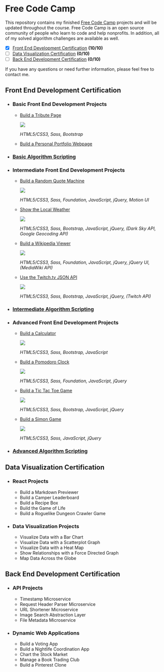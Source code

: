 # Free Code Camp

This repository contains my finished [Free Code Camp](https://www.freecodecamp.com) projects and will be updated throughout the course. Free Code Camp is an open source community of people who learn to code and help nonprofits. In addition, all of my solved algorithm challenges are available as well.

- [x] [Front End Development Certification](https://github.com/bomholt/freecodecamp#front-end-development-certification) **(10/10)**
- [ ] [Data Visualization Certification](https://github.com/bomholt/freecodecamp#data-visualization-certification) **(0/10)**
- [ ] [Back End Development Certification](https://github.com/bomholt/freecodecamp#back-end-development-certification) **(0/10)**

If you have any questions or need further information, please feel free to contact me.

## Front End Development Certification

* ### Basic Front End Development Projects
    * [Build a Tribute Page](https://michaelbomholt.com/freecodecamp/basic_front_end_development_projects/tribute_page/)

        [![](https://rawgit.com/bomholt/freecodecamp/master/basic_front_end_development_projects/_assets/img/tribute_page.jpg)](https://michaelbomholt.com/freecodecamp/basic_front_end_development_projects/tribute_page/)

        *HTML5/CSS3, Sass, Bootstrap*

    * [Build a Personal Portfolio Webpage](https://michaelbomholt.com/freecodecamp/)

* ### [Basic Algorithm Scripting](https://github.com/bomholt/freecodecamp/tree/master/basic_algorithm_scripting)

* ### Intermediate Front End Development Projects
    * [Build a Random Quote Machine](https://michaelbomholt.com/freecodecamp/intermediate_front_end_development_projects/random_quote_machine/)

        [![](https://rawgit.com/bomholt/freecodecamp/master/intermediate_front_end_development_projects/_assets/img/random_quote_machine.jpg)](https://michaelbomholt.com/freecodecamp/intermediate_front_end_development_projects/random_quote_machine/)

        *HTML5/CSS3, Sass, Foundation, JavaScript, jQuery, Motion UI*

    * [Show the Local Weather](https://michaelbomholt.com/freecodecamp/intermediate_front_end_development_projects/local_weather/)

        [![](https://rawgit.com/bomholt/freecodecamp/master/intermediate_front_end_development_projects/_assets/img/local_weather.jpg)](https://michaelbomholt.com/freecodecamp/intermediate_front_end_development_projects/local_weather/)

        *HTML5/CSS3, Sass, Bootstrap, JavaScript, jQuery, (Dark Sky API, Google Geocoding API)*

    * [Build a Wikipedia Viewer](https://michaelbomholt.com/freecodecamp/intermediate_front_end_development_projects/wikipedia_viewer/)

        [![](https://rawgit.com/bomholt/freecodecamp/master/intermediate_front_end_development_projects/_assets/img/wikipedia_viewer.jpg)](https://michaelbomholt.com/freecodecamp/intermediate_front_end_development_projects/wikipedia_viewer/)

        *HTML5/CSS3, Sass, Foundation, JavaScript, jQuery, jQuery UI, (MediaWiki API)*

    * [Use the Twitch.tv JSON API](https://michaelbomholt.com/freecodecamp/intermediate_front_end_development_projects/twitch_status/)

        [![](https://rawgit.com/bomholt/freecodecamp/master/intermediate_front_end_development_projects/_assets/img/twitch_status.jpg)](https://michaelbomholt.com/freecodecamp/intermediate_front_end_development_projects/twitch_status/)

        *HTML5/CSS3, Sass, Bootstrap, JavaScript, jQuery, (Twitch API)*

* ### [Intermediate Algorithm Scripting](https://github.com/bomholt/freecodecamp/tree/master/intermediate_algorithm_scripting)

* ### Advanced Front End Development Projects
    * [Build a Calculator](https://michaelbomholt.com/freecodecamp/advanced_front_end_development_projects/js_calculator/)

        [![](https://rawgit.com/bomholt/freecodecamp/master/advanced_front_end_development_projects/_assets/img/js_calculator.jpg)](https://michaelbomholt.com/freecodecamp/advanced_front_end_development_projects/js_calculator/)

        *HTML5/CSS3, Sass, Bootstrap, JavaScript*

    * [Build a Pomodoro Clock](https://michaelbomholt.com/freecodecamp/advanced_front_end_development_projects/pomodoro_clock/)

        [![](https://rawgit.com/bomholt/freecodecamp/master/advanced_front_end_development_projects/_assets/img/pomodoro_clock.jpg)](https://michaelbomholt.com/freecodecamp/advanced_front_end_development_projects/pomodoro_clock/)

        *HTML5/CSS3, Sass, Foundation, JavaScript, jQuery*

    * [Build a Tic Tac Toe Game](https://michaelbomholt.com/freecodecamp/advanced_front_end_development_projects/tic_tac_toe/)

        [![](https://rawgit.com/bomholt/freecodecamp/master/advanced_front_end_development_projects/_assets/img/tic_tac_toe.jpg)](https://michaelbomholt.com/freecodecamp/advanced_front_end_development_projects/tic_tac_toe/)

        *HTML5/CSS3, Sass, Bootstrap, JavaScript, jQuery*

    * [Build a Simon Game](https://michaelbomholt.com/freecodecamp/advanced_front_end_development_projects/simon_game/)

        [![](https://rawgit.com/bomholt/freecodecamp/master/advanced_front_end_development_projects/_assets/img/simon_game.jpg)](https://michaelbomholt.com/freecodecamp/advanced_front_end_development_projects/simon_game/)

        *HTML5/CSS3, Sass, JavaScript, jQuery*

* ### [Advanced Algorithm Scripting](https://github.com/bomholt/freecodecamp/tree/master/advanced_algorithm_scripting)

## Data Visualization Certification

* ### React Projects
    * Build a Markdown Previewer
    * Build a Camper Leaderboard
    * Build a Recipe Box
    * Build the Game of Life
    * Build a Roguelike Dungeon Crawler Game

* ### Data Visualization Projects
    * Visualize Data with a Bar Chart
    * Visualize Data with a Scatterplot Graph
    * Visualize Data with a Heat Map
    * Show Relationships with a Force Directed Graph
    * Map Data Across the Globe

## Back End Development Certification

* ### API Projects
    * Timestamp Microservice
    * Request Header Parser Microservice
    * URL Shortener Microservice
    * Image Search Abstraction Layer
    * File Metadata Microservice

* ### Dynamic Web Applications
    * Build a Voting App
    * Build a Nightlife Coordination App
    * Chart the Stock Market
    * Manage a Book Trading Club
    * Build a Pinterest Clone
